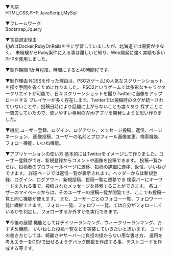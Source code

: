 ▼言語  
HTML,CSS,PHP,JavaScript,MySql  

▼フレームワーク  
Bootstrap,Jquery  

▼言語選定理由  
初めはDocker,RubyOnRailsを主に学習していましたが、北海道では需要が少なく、
未経験からRuby案件に入る事は難しいと知り、Web開発に強く実績も多いPHPを使用しました。  

▼製作期間
1か月程度。時間にすると40時間程です。

▼制作理由
NGSSを作った理由は、PSO2(ゲーム)の人気なスクリーンショットを探す手間を省くために作りました。
PSO2というゲームでは多彩なキャラクタークリエイトが可能で、日々スクリーンショットを撮りTwitterに画像をアップロードする
プレイヤーが多く存在します。Twitterでは投稿時のタグが統一されていないことや、投稿日時により話題に上がらないことも度々あり
探すことに一苦労していたので、使いやすい専用のWebアプリを開発しようと思い作りました。

▼機能
ユーザー登録、ログイン、ログアウト、メッセージ投稿、返信、ページネーション、
画像投稿、ユーザーの名前とプロフィール画像変更、検索機能、フォロー機能、いいね機能。

▼アプリケーションの使い方
基本的にはTwitterをイメージして作りました。ユーザー登録ができ、新規登録からコメントや画像を投稿できます。
投稿一覧からは、投稿者のプロフィールページに遷移、投稿の詳細に遷移、返信、いいねができます。
詳細ページでは返信一覧が表示されます。ヘッダーからは新規登録、ログイン、ログアウト、新規投稿、投稿一覧に遷移でき
検索バーにキーワードを入れる事で、投稿されたメッセージを検索することができます。
各ユーザーのマイページからは、そのユーザーの投稿一覧が閲覧でき、ここでも投稿一覧と同じ機能が使えます。
また、ユーザーごとのフォロー一覧、フォロワー一覧に繊維できます。
フォロー一覧、フォロワー一覧、では自分がフォローしているかを判定し、フォローするか外すかを実行できます。

▼今後の展望
機能としてはデイリーランキング、ウィークリーランキング、おすすめ機能、
いいねした投稿一覧などを実装していきたいと思います。
コードの書き方としては、綺麗さやサーバーに負担の掛からない用な書き方、
運用を考えエラーをCSVで出せるようデバッグ関数を作成する事、テストコードを作成する等です。
